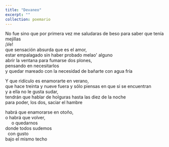 ```yaml
---
title: "Devaneo"
excerpt: ""
collection: poemario
---
```


<p>
No fue sino que por primera vez me saludaras de beso para saber que tenía mejillas<br>
¡Ve!<br>
que sensación absurda que es el amor, <br>
estar empalagado sin haber probado melao' alguno<br>
abrir la ventana para fumarse dos plones, <br>
pensando en necesitarlos <br>
y quedar mareado con la necesidad de bañarte con agua fría<br> 
</p>
<p>
Y que ridículo es enamorarte en verano, <br>
que hace treinta y nueve fuera y sólo piensas en que si se encuentran<br>
y a ella no le gusta sudar, <br>
tendrán que hablar de holguras hasta las diez de la noche <br>
para poder, los dos, saciar el hambre<br>
</p>
<p>
habrá que enamorarse en otoño, <br>
o habrá que volver,<br>
&nbsp;&nbsp;&nbsp;&nbsp;  o quedarnos <br>
donde todos sudemos <br>
  &nbsp;&nbsp;con gusto<br> 
  bajo el mismo techo<br>
</p>
